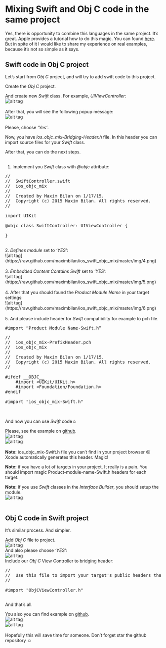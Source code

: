 Mixing Swift and Obj C code in the same project
============

Yes, there is opportunity to combine this languages in the same project. It’s great. Apple provides a tutorial how to do this magic. You can found <a href="https://developer.apple.com/library/ios/documentation/Swift/Conceptual/BuildingCocoaApps/MixandMatch.html">here</a>. But in spite of it I would like to share my experience on real examples, because it’s not so simple as it says.

## Swift code in Obj C project

Let’s start from <i>Obj C</i> project, and will try to add swift code to this project.

Create the <i>Obj C</i> project.

And create new <i>Swift</i> class. For example, <i>UIViewController</i>:<br>
![alt tag](https://raw.github.com/maximbilan/ios_swift_objc_mix/master/img/1.png)
<br>
<br>
After that, you will see the following popup message:
<br>
![alt tag](https://raw.github.com/maximbilan/ios_swift_objc_mix/master/img/2.png)
<br>
<br>
Please, choose <i>‘Yes’</i>.

Now, you have <i>ios_objc_mix-Bridging-Header.h</i> file. In this header you can import source files for your <i>Swift</i> class.

After that, you can do the next steps.<br>
<br>
1. Implement you <i>Swift</i> class with <i>@objc</i> attribute:<br>
<pre>
//
//  SwiftController.swift
//  ios_objc_mix
//
//  Created by Maxim Bilan on 1/17/15.
//  Copyright (c) 2015 Maxim Bilan. All rights reserved.
//

import UIKit

@objc class SwiftController: UIViewController {
    
}
</pre>
<br>
2. <i>Defines module</i> set to <i>‘YES’</i>:<br>
![alt tag](https://raw.github.com/maximbilan/ios_swift_objc_mix/master/img/4.png)<br><br>
3. <i>Embedded Content Contains Swift</i> set to <i>‘YES’</i>:<br>
![alt tag](https://raw.github.com/maximbilan/ios_swift_objc_mix/master/img/5.png)<br><br>
4. After that you should found the <i>Product Module Name</i> in your target settings:<br>
![alt tag](https://raw.github.com/maximbilan/ios_swift_objc_mix/master/img/6.png)<br><br>
5. And please include header for <i>Swift</i> compatibility for example to pch file.<br>

<pre>
#import “Product Module Name-Swift.h”
</pre>

<pre>
//
//  ios_objc_mix-PrefixHeader.pch
//  ios_objc_mix
//
//  Created by Maxim Bilan on 1/17/15.
//  Copyright (c) 2015 Maxim Bilan. All rights reserved.
//

#ifdef __OBJC__
    #import &#60;UIKit/UIKit.h&#62;
    #import &#60;Foundation/Foundation.h&#62;
#endif

#import "ios_objc_mix-Swift.h"

</pre>
<br>
And now you can use <i>Swift</i> code☺

Please, see the example on <a href="https://github.com/maximbilan/ios_swift_objc_mix">github</a>.<br>
![alt tag](https://raw.github.com/maximbilan/ios_swift_objc_mix/master/img/8.png)<br>
![alt tag](https://raw.github.com/maximbilan/ios_swift_objc_mix/master/img/9.png)<br><br>
<b>Note:</b> ios_objc_mix-Swift.h file you can’t find in your project browser ☹ Xcode automatically generates this header. Magic!

<b>Note:</b> if you have a lot of targets in your project. It really is a pain. You should import magic Product-module-name-Swift.h headers for each target.

<b>Note:</b> if you use <i>Swift</i> classes in the <i>Interface Builder</i>, you should setup the module.<br>
![alt tag](https://raw.github.com/maximbilan/ios_swift_objc_mix/master/img/10.png)<br><br>
## Obj C code in Swift project

It’s similar process. And simpler.

Add <i>Obj C</i> file to project.<br>
![alt tag](https://raw.github.com/maximbilan/ios_swift_objc_mix/master/img/11.png)<br>
And also please choose <i>‘YES’</i>:<br>
![alt tag](https://raw.github.com/maximbilan/ios_swift_objc_mix/master/img/12.png)<br>
Include our <i>Obj C</i> View Controller to bridging header:<br>
<pre>
//
//  Use this file to import your target's public headers that you would like to expose to Swift.
//

#import "ObjCViewController.h"

</pre>
And that’s all.

You also you can find example on <a href="https://github.com/maximbilan/ios_swift_objc_mix"> github</a>.<br>
![alt tag](https://raw.github.com/maximbilan/ios_swift_objc_mix/master/img/14.png)<br>
![alt tag](https://raw.github.com/maximbilan/ios_swift_objc_mix/master/img/15.png)<br><br>
Hopefully this will save time for someone. Don’t forget star the github repository ☺

